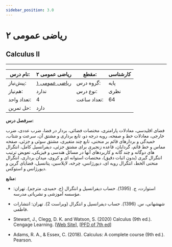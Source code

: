 ```yaml
---
sidebar_position: 3.0
---
```

# ریاضی عمومی ۲
## Calculus II
_______________________________________________________________________________
| نام درس:    | ریاضی عمومی ۲                          | مقطع:       | کارشناسی |
| ----------- | -------------------------------------- | ----------- | -------- |
| پیش‌نیاز:   | [ریاضی عمومی ۱](../base/Calculus-I.md) | گروه درس:   | پایه     |
| هم‌نیاز:    | ندارد                                  | نوع درس:    | نظری     |
| تعداد واحد: | 4                                      | تعداد ساعت: | 64       |
| حل تمرین:   |  دارد                                  |             |          |

**سرفصل درس:**

فضای اقلیدسی، معادلات پارامتری، مختصات فضائی، بردار در فضا، ضرب عددی، ضرب خارجی، معادلات خط و صفحه، رویه درجه دو، تابع برداری و مشتق آن، سرعت و شتاب، خمیدگی و بردارهای قائم بر منحنی، تابع چند متغیری، مشتق سوئی و جزئی، صفحه مماس و خط قائم، گردایان، قاعده زنجیری برای مشتق جزئی، دیفرانسیل کامل، انتگرال های دوگانه و چند گانه و کاربردهای آنها در مسائل هندسی و فیزیکی، تعویض ترتیب انتگرال گیری (بدون اثبات دقیق)، مختصات استوانه ای و کروی، میدان برداری، انتگرال منحنی الخط، انتگرال رویه ای، دیورژانس، چرخه، لاپلاسین، پتانسیل، قضایای گرین و دیورژانس و استوکس.

**منابع:**


- استوارت، ج. (1395). حساب دیفرانسیل و انتگرال (ج. حمیدی، مترجم). تهران: مؤسسه آموزشی و نشریاتی مدرسه.

- شهشهانی، س. (1396). حساب دیفرانسیل و انتگرال (ویراست 2). تهران: انتشارات فاطمی.

- Stewart, J., Clegg, D. K. and Watson, S. (2020) Calculus (9th ed.). Cengage Learning. [[Web Site](https://www.stewartcalculus.com/)], [[PFD of 7th ed](http://www.uop.edu.pk/ocontents/Multivariable%20Calculus%207th%20Edition%20By%20James%20Stewart.pdf)]

- Adams, R. A., & Essex, C. (2018). Calculus: A complete course (9th ed.). Pearson.
